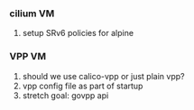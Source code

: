 ### cilium VM


1. setup SRv6 policies for alpine

### VPP VM

1. should we use calico-vpp or just plain vpp?
2. vpp config file as part of startup
3. stretch goal: govpp api